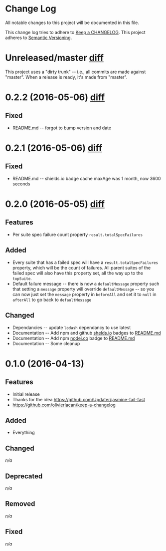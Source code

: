 # Change Log

All notable changes to this project will be documented in this file.

This change log tries to adhere to [Keep a CHANGELOG](https://github.com/olivierlacan/keep-a-changelog).
This project adheres to [Semantic Versioning](http://semver.org/).

# <a name="Unreleased"></a>Unreleased/master [diff][0.2.2...Unreleased]

This project uses a "dirty trunk" -- i.e., all commits are made against "master".
When a release is ready, it's made from "master".

# <a name="0.2.2"></a>0.2.2 (2016-05-06) [diff][0.2.1...0.2.2]

## Fixed

- README.md -- forgot to bump version and date

# <a name="0.2.1"></a>0.2.1 (2016-05-06) [diff][0.2.0...0.2.1]

## Fixed

- README.md -- shields.io badge cache maxAge was 1 month, now 3600 seconds

# <a name="0.2.0"></a>0.2.0 (2016-05-05) [diff][0.1.0...0.2.0]

## Features

- Per suite spec failure count property `result.totalSpecFailures`

## Added

- Every suite that has a failed spec will have a `result.totalSpecFailures` property, which will be the count of failures.
All parent suites of the failed spec will also have this property set, all the way up to the `topSuite`.
- Default failure message -- there is now a `defaultMessage` property such that setting a `message` property will override `defaultMessage` --
so you can now just set the `message` property in `beforeAll` and set it to `null` in `afterAll` to go back to `defaultMessage`

## Changed

- Dependancies -- update `lodash` dependancy to use latest
- Documentation -- Add npm and github [shelds.io](http://shields.io/) badges to [README.md](readme.md)
- Documentation -- Add npm [nodei.co](http://nodei.co/) badge to [README.md](readme.md)
- Documentation -- Some cleanup

# <a name="0.1.0"></a>0.1.0 (2016-04-13)

## Features

- Initial release
- Thanks for the idea https://github.com/Updater/jasmine-fail-fast
- https://github.com/olivierlacan/keep-a-changelog

## Added

- Everything

## Changed

_n/a_

## Deprecated

_n/a_

## Removed

_n/a_

## Fixed

_n/a_

[0.2.2...Unreleased]: https://github.com/whatware/jasmine-disable-remaining/compare/0.2.2...master "Compare 0.2.2 to Unreleased"
[0.2.1...0.2.2]: https://github.com/whatware/jasmine-disable-remaining/compare/0.2.1...0.2.2 "Compare 0.2.1 to 0.2.2"
[0.2.0...0.2.1]: https://github.com/whatware/jasmine-disable-remaining/compare/0.2.0...0.2.1 "Compare 0.2.0 to 0.2.1"
[0.1.0...0.2.0]: https://github.com/whatware/jasmine-disable-remaining/compare/0.1.0...0.2.0 "Compare 0.1.0 to 0.2.0"
